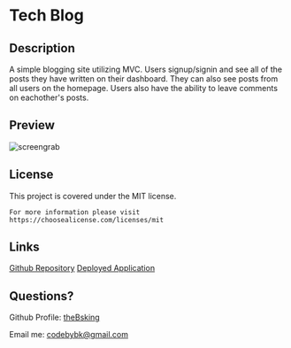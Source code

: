 # Tech Blog

## Description
  A simple blogging site utilizing MVC. Users signup/signin and see all of the posts they have written on their dashboard. They can also see posts from all users on the homepage. Users also have the ability to leave comments on eachother's posts.  
  
## Preview
![screengrab](preview.gif)

## License
  This project is covered under the MIT license.
 
    For more information please visit https://choosealicense.com/licenses/mit
## Links

  [Github Repository](https://github.com/thebsking/tech-blog)
  [Deployed Application](https://dry-tor-12057.herokuapp.com/)
  
## Questions?
  Github Profile: [theBsking](https://github.com/thebsking) 

  Email me: [codebybk@gmail.com](mailto:codebybk@gmail.com)

